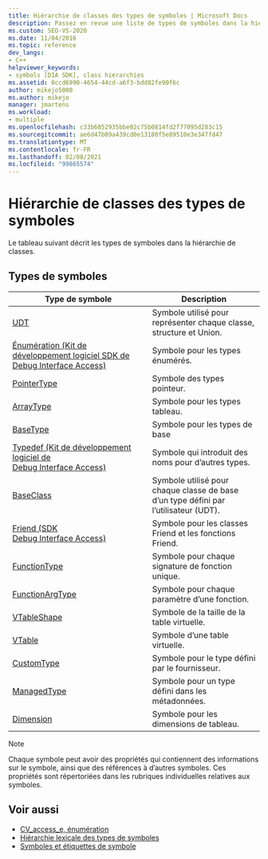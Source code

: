 ```yaml
---
title: Hiérarchie de classes des types de symboles | Microsoft Docs
description: Passez en revue une liste de types de symboles dans la hiérarchie des classes du kit de développement logiciel (SDK) de Visual Studio Debug interface Access.
ms.custom: SEO-VS-2020
ms.date: 11/04/2016
ms.topic: reference
dev_langs:
- C++
helpviewer_keywords:
- symbols [DIA SDK], class hierarchies
ms.assetid: 0ccd6990-4654-44cd-a6f3-bdd82fe90f6c
author: mikejo5000
ms.author: mikejo
manager: jmartens
ms.workload:
- multiple
ms.openlocfilehash: c33b6852935bbe02c75b0814fd2f77095d283c15
ms.sourcegitcommit: ae6d47b09a439cd0e13180f5e89510e3e347fd47
ms.translationtype: MT
ms.contentlocale: fr-FR
ms.lasthandoff: 02/08/2021
ms.locfileid: "99865574"
---
```

# <a name="class-hierarchy-of-symbol-types"></a>Hiérarchie de classes des types de symboles
Le tableau suivant décrit les types de symboles dans la hiérarchie de classes.

## <a name="symbol-types"></a>Types de symboles

|Type de symbole|Description|
|-----------------|-----------------|
|[UDT](../../debugger/debug-interface-access/udt.md)|Symbole utilisé pour représenter chaque classe, structure et Union.|
|[Énumération (Kit de développement logiciel SDK de Debug Interface Access)](../../debugger/debug-interface-access/enum-debug-interface-access-sdk.md)|Symbole pour les types énumérés.|
|[PointerType](../../debugger/debug-interface-access/pointertype.md)|Symbole des types pointeur.|
|[ArrayType](../../debugger/debug-interface-access/arraytype.md)|Symbole pour les types tableau.|
|[BaseType](../../debugger/debug-interface-access/basetype.md)|Symbole pour les types de base|
|[Typedef (Kit de développement logiciel de Debug Interface Access)](../../debugger/debug-interface-access/typedef-debug-interface-access-sdk.md)|Symbole qui introduit des noms pour d’autres types.|
|[BaseClass](../../debugger/debug-interface-access/baseclass.md)|Symbole utilisé pour chaque classe de base d’un type défini par l’utilisateur (UDT).|
|[Friend (SDK Debug Interface Access)](../../debugger/debug-interface-access/friend-debug-interface-access-sdk.md)|Symbole pour les classes Friend et les fonctions Friend.|
|[FunctionType](../../debugger/debug-interface-access/functiontype.md)|Symbole pour chaque signature de fonction unique.|
|[FunctionArgType](../../debugger/debug-interface-access/functionargtype.md)|Symbole pour chaque paramètre d’une fonction.|
|[VTableShape](../../debugger/debug-interface-access/vtableshape.md)|Symbole de la taille de la table virtuelle.|
|[VTable](../../debugger/debug-interface-access/vtable.md)|Symbole d’une table virtuelle.|
|[CustomType](../../debugger/debug-interface-access/customtype.md)|Symbole pour le type défini par le fournisseur.|
|[ManagedType](../../debugger/debug-interface-access/managedtype.md)|Symbole pour un type défini dans les métadonnées.|
|[Dimension](../../debugger/debug-interface-access/dimension.md)|Symbole pour les dimensions de tableau.|

> [!NOTE]
> Chaque symbole peut avoir des propriétés qui contiennent des informations sur le symbole, ainsi que des références à d’autres symboles. Ces propriétés sont répertoriées dans les rubriques individuelles relatives aux symboles.

## <a name="see-also"></a>Voir aussi
- [CV_access_e, énumération](../../debugger/debug-interface-access/cv-access-e.md)
- [Hiérarchie lexicale des types de symboles](../../debugger/debug-interface-access/lexical-hierarchy-of-symbol-types.md)
- [Symboles et étiquettes de symbole](../../debugger/debug-interface-access/symbols-and-symbol-tags.md)